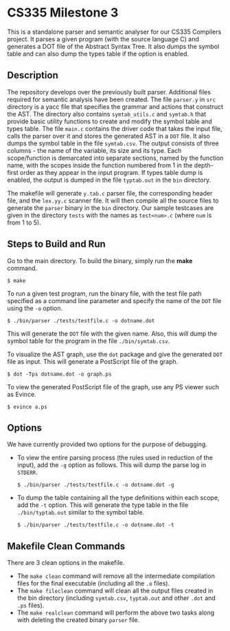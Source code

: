 # CS335 Milestone 3

This is a standalone parser and semantic analyser for our CS335 Compilers project. It parses a given program (with the source language C) and generates a DOT file of the Abstract Syntax Tree. It also dumps the symbol table and can also dump the types table if the option is enabled.

## Description

The repository develops over the previously built parser. Additional files required for semantic analysis have been created. The file `parser.y` in `src` directory is a yacc file that specifies the grammar and actions that construct the AST. The directory also contains `symtab_utils.c` and `symtab.h` that provide basic utility functions to create and modify the symbol table and types table. The file `main.c` contains the driver code that takes the input file, calls the parser over it and stores the generated AST in a `DOT` file. It also dumps the symbol table in the file `symtab.csv`. The output consists of three columns - the name of the variable, its size and its type. Each scope/function is demarcated into separate sections, named by the function name, with the scopes inside the function numbered from 1 in the depth-first order as they appear in the input program. If types table dump is enabled, the output is dumped in the file `typtab.out` in the `bin` directory.

The makefile will generate `y.tab.c` parser file, the corresponding header file, and the `lex.yy.c` scanner file. It will then compile all the source files to generate the `parser` binary in the `bin` directory. Our sample testcases are given in the directory `tests` with the names as `test<num>.c` (where `num` is from 1 to 5).

## Steps to Build and Run

Go to the main directory. To build the binary, simply run the __make__ command.

```console
$ make
```

To run a given test program, run the binary file, with the test file path specified as a command line parameter and specify the name of the `DOT` file using the `-o` option.

```console
$ ./bin/parser ./tests/testfile.c -o dotname.dot
```
This will generate the `DOT` file with the given name. Also, this will dump the symbol table for the program in the file `./bin/symtab.csv`.

To visualize the AST graph, use the `dot` package and give the generated `DOT` file as input. This will generate a PostScript file of the graph.

```console
$ dot -Tps dotname.dot -o graph.ps
```

To view the generated PostScript file of the graph, use any PS viewer such as Evince.

```console
$ evince a.ps 
```

## Options

We have currently provided two options for the purpose of debugging.

* To view the entire parsing process (the rules used in reduction of the input), add the `-g` option as follows. This will dump the parse log in `STDERR`.
  ```console
  $ ./bin/parser ./tests/testfile.c -o dotname.dot -g
  ```

* To dump the table containing all the type definitions within each scope, add the `-t` option. This will generate the type table in the file `./bin/typtab.out` similar to the symbol table.
  ```console
  $ ./bin/parser ./tests/testfile.c -o dotname.dot -t
  ```

## Makefile Clean Commands

There are 3 clean options in the makefile.
* The `make clean` command will remove all the intermediate compilation files for the final executable (including all the `.o` files).
* The `make fileclean` command will clean all the output files created in the bin directory (including `symtab.csv`, `typtab.out` and other `.dot` and `.ps` files).
* The `make realclean` command will perform the above two tasks along with deleting the created binary `parser` file.
